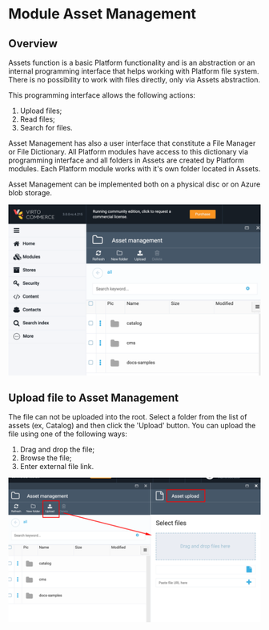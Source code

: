 # Module Asset Management

## Overview

Assets function is a basic Platform functionality and is an abstraction or an internal programming interface that helps working with Platform file system. There is no possibility to work with files directly, only via Assets abstraction.

This programming interface allows the following actions:

1. Upload files;
2. Read files;
3. Search for files.

Asset Management has also a user interface that constitute a File Manager or File Dictionary. All Platform modules have access to this dictionary via programming interface and all folders in Assets are created by Platform modules.
Each Platform module works with it's own folder located in Assets.

Asset Management can be implemented both on a physical disc or on Azure blob storage.

![Assets](media/screen-assets.png)

## Upload file to Asset Management

The file can not be uploaded into the root.
Select a folder from the list of assets (ex, Catalog) and then click the 'Upload' button.
You can upload the file using one of the following ways:

1. Drag and drop the file;
1. Browse the file;
1. Enter external file link.

![Upload file](media/screen-upload-file.png)
